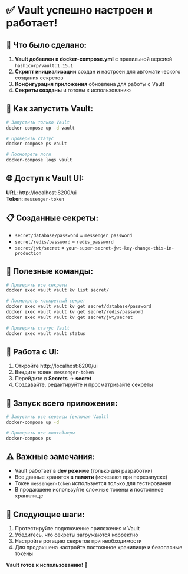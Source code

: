 # ✅ Vault успешно настроен и работает!

## 🎉 Что было сделано:

1. **Vault добавлен в docker-compose.yml** с правильной версией `hashicorp/vault:1.15.1`
2. **Скрипт инициализации** создан и настроен для автоматического создания секретов
3. **Конфигурация приложения** обновлена для работы с Vault
4. **Секреты созданы** и готовы к использованию

## 🚀 Как запустить Vault:

```bash
# Запустить только Vault
docker-compose up -d vault

# Проверить статус
docker-compose ps vault

# Посмотреть логи
docker-compose logs vault
```

## 🌐 Доступ к Vault UI:

**URL**: http://localhost:8200/ui  
**Token**: `messenger-token`

## 📋 Созданные секреты:

- `secret/database/password` = `messenger_password`
- `secret/redis/password` = `redis_password`  
- `secret/jwt/secret` = `your-super-secret-jwt-key-change-this-in-production`

## 🔧 Полезные команды:

```bash
# Проверить все секреты
docker exec vault vault kv list secret/

# Посмотреть конкретный секрет
docker exec vault vault kv get secret/database/password
docker exec vault vault kv get secret/redis/password
docker exec vault vault kv get secret/jwt/secret

# Проверить статус Vault
docker exec vault vault status
```

## 🎨 Работа с UI:

1. Откройте http://localhost:8200/ui
2. Введите токен: `messenger-token`
3. Перейдите в **Secrets** → **secret**
4. Создавайте, редактируйте и просматривайте секреты

## 🔄 Запуск всего приложения:

```bash
# Запустить все сервисы (включая Vault)
docker-compose up -d

# Проверить все контейнеры
docker-compose ps
```

## ⚠️ Важные замечания:

- Vault работает в **dev режиме** (только для разработки)
- Все данные хранятся **в памяти** (исчезают при перезапуске)
- Токен `messenger-token` используется только для тестирования
- В продакшене используйте сложные токены и постоянное хранилище

## 🎯 Следующие шаги:

1. Протестируйте подключение приложения к Vault
2. Убедитесь, что секреты загружаются корректно
3. Настройте ротацию секретов при необходимости
4. Для продакшена настройте постоянное хранилище и безопасные токены

**Vault готов к использованию! 🚀**
